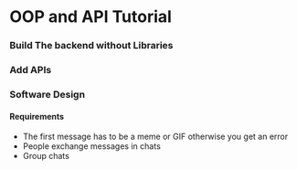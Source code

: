 # OOP and API Tutorial

### Build The backend without Libraries


### Add APIs


### Software Design

#### Requirements
- The first message has to be a meme or GIF otherwise you get an error
- People exchange messages in chats
- Group chats


